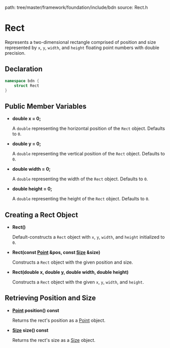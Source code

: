 path: tree/master/framework/foundation/include/bdn
source: Rect.h

# Rect

Represents a two-dimensional rectangle comprised of position and size represented by `x`, `y`, `width`, and `height` floating point numbers with double precision.

## Declaration

```C++
namespace bdn {
	struct Rect
}
```

## Public Member Variables

* **double x = 0;**

	A `double` representing the horizontal position of the `Rect` object. Defaults to `0`.

* **double y = 0;**

	A `double` representing the vertical position of the `Rect` object. Defaults to `0`.

* **double width = 0;**

	A `double` representing the width of the `Rect` object. Defaults to `0`.

* **double height = 0;**

	A `double` representing the height of the `Rect` object. Defaults to `0`.

## Creating a Rect Object

* **Rect()**

	Default-constructs a `Rect` object with `x`, `y`, `width`, and `height` initialized to `0`.

* **Rect(const [Point](point.md) &pos, const [Size](size.md) &size)**

	Constructs a `Rect` object with the given position and size.

* **Rect(double x, double y, double width, double height)**

	Constructs a `Rect` object with the given `x`, `y`, `width`, and `height`.

## Retrieving Position and Size

* **[Point](point.md) position() const**

	Returns the rect's position as a [Point](point.md) object.

* **[Size](size.md) size() const**

	Returns the rect's size as a [Size](size.md) object.

